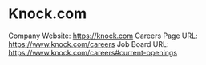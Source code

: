 # Knock.com

Company Website: https://knock.com
Careers Page URL: https://www.knock.com/careers
Job Board URL: https://www.knock.com/careers#current-openings